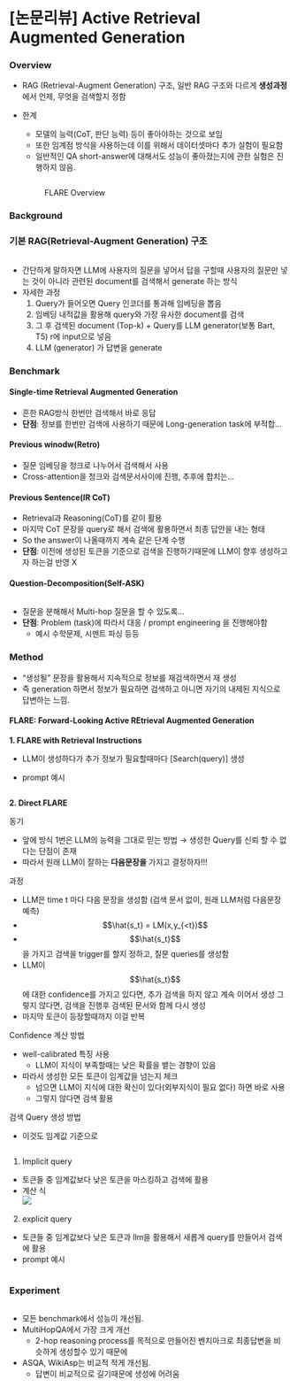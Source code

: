 # \[논문리뷰] Active Retrieval Augmented Generation

### Overview

* RAG (Retrieval-Augment Generation) 구조, 일반 RAG 구조와 다르게 **생성과정**에서 언제, 무엇을 검색할지 정함
*   한계

    * 모델의 능력(CoT, 판단 능력) 등이 좋아야하는 것으로 보임
    * 또한 임계점 방식을 사용하는데 이를 위해서 데이터셋마다 추가 실험이 필요함
    * 일반적인 QA short-answer에 대해서도 성능이 좋아졌는지에 관한 실험은 진행하지 않음.

    <figure><img src="../../.gitbook/assets/image (3).png" alt=""><figcaption><p>FLARE Overview</p></figcaption></figure>

### Background

### 기본 RAG(Retrieval-Augment Generation) 구조

<figure><img src="../../.gitbook/assets/image (1) (1).png" alt=""><figcaption></figcaption></figure>

* 간단하게 말하자면 LLM에 사용자의 질문을 넣어서 답을 구할때 사용자의 질문만 넣는 것이 아니라 관련된 document를 검색해서 generate 하는 방식
* 자세한 과정
  1. Query가 들어오면 Query 인코더를 통과해 임베딩을 뽑음
  2. 임베딩 내적값을 활용해 query와 가장 유사한 document를 검색
  3. 그 후 검색된 document (Top-k) + Query를 LLM generator(보통 Bart, T5) r에 input으로 넣음
  4. LLM (generator) 가 답변을 generate

### Benchmark

#### Single-time Retrieval Augmented Generation

* 흔한 RAG방식 한번만 검색해서 바로 응답
* **단점**: 정보를 한번만 검색에 사용하기 때문에 Long-generation task에 부적합…

#### Previous winodw(Retro)

* 질문 임베딩을 청크로 나누어서 검색해서 사용
* Cross-attention을 청크와 검색문서사이에 진행, 추후에 합치는…

#### Previous Sentence(IR CoT)

* Retrieval과 Reasoning(CoT)를 같이 활용
* 마지막 CoT 문장을 query로 해서 검색에 활용하면서 최종 답안을 내는 형태
* So the answer이 나올때까지 계속 같은 단계 수행
* **단점**: 이전에 생성된 토큰을 기준으로 검색을 진행하기때문에 LLM이 향후 생성하고자 하는걸 반영 X

#### Question-Decomposition(Self-ASK)

<figure><img src="../../.gitbook/assets/image (2) (1).png" alt=""><figcaption></figcaption></figure>

* 질문을 분해해서 Multi-hop 질문을 할 수 있도록…
* **단점**: Problem (task)에 따라서 대응 / prompt engineering 을 진행해야함
  * 예시 수학문제, 시멘트 파싱 등등

### Method

* “생성될” 문장을 활용해서 지속적으로 정보를 재검색하면서 재 생성
* 즉 generation 하면서 정보가 필요하면 검색하고 아니면 자기의 내제된 지식으로 답변하는 느낌.

#### FLARE: Forward-Looking Active REtrieval Augmented Generation

**1. FLARE with Retrieval Instructions**

* LLM이 생성하다가 추가 정보가 필요할때마다 \[Search(query)] 생성
*   prompt 예시



    <div align="left">

    <figure><img src="../../.gitbook/assets/image (3) (1).png" alt=""><figcaption></figcaption></figure>

    </div>

**2. Direct FLARE**

동기

* 앞에 방식 1번은 LLM의 능력을 그대로 믿는 방법 → 생성한 Query를 신뢰 할 수 없다는 단점이 존재
* 따라서 원래 LLM이 잘하는 **다음문장을** 가지고 결정하자!!!

과정

* LLM은 time t 마다 다음 문장을 생성함 (검색 문서 없이, 원래 LLM처럼 다음문장 예측)
* $$\hat{s_t} = LM(x,y_{<t})$$
* $$\hat{s_t}$$을 가지고 검색을 trigger를 할지 정하고, 질문 queries를 생성함
* LLM이 $$\hat{s_t}$$에 대한 confidence를 가지고 있다면, 추가 검색을 하지 않고 계속 이어서 생성 그렇지 않다면, 검색을 진행후 검색된 문서와 함께 다시 생성
* 마지막 토큰이 등장할때까지 이걸 반복

Confidence 계산 방법

* well-calibrated 특징 사용
  * LLM이 지식이 부족할때는 낮은 확률을 뱉는 경향이 있음
* 따라서 생성한 모든 토큰이 임계값을 넘는지 체크
  * 넘으면 LLM이 지식에 대한 확신이 있다(외부지식이 필요 없다) 하면 바로 사용
  * 그렇지 않다면 검색 활용

검색 Query 생성 방법

* 이것도 임계값 기준으로&#x20;

<figure><img src="../../.gitbook/assets/image (4).png" alt=""><figcaption></figcaption></figure>

1. Implicit query

* 토큰들 중 임계값보다 낮은 토큰을 마스킹하고 검색에 활용
* 계산 식\
  [![](https://github.com/lynnminn/Paper-review-study/raw/main/\_posts/paper-review/materials/FLARE/implict\_query.png)](https://github.com/lynnminn/Paper-review-study/blob/main/\_posts/paper-review/materials/FLARE/implict\_query.png)

2. explicit query

* 토큰들 중 임계값보다 낮은 토큰과 llm을 활용해서 새롭게 query를 만들어서 검색에 활용
* prompt 예시

<div align="left">

<figure><img src="../../.gitbook/assets/image (5).png" alt=""><figcaption></figcaption></figure>

</div>

### Experiment

<figure><img src="https://github.com/lynnminn/Paper-review-study/raw/main/_posts/paper-review/materials/FLARE/main_result.png" alt=""><figcaption></figcaption></figure>

* 모든 benchmark에서 성능이 개선됨.
* MultiHopQA에서 가장 크게 개선
  * 2-hop reasoning process를 목적으로 만들어진 벤치마크로 최종답변을 비슷하게 생성할수 있기 때문에
* ASQA, WikiAsp는 비교적 적게 개선됨.
  * 답변이 비교적으로 길기때문에 생성에 어려움

